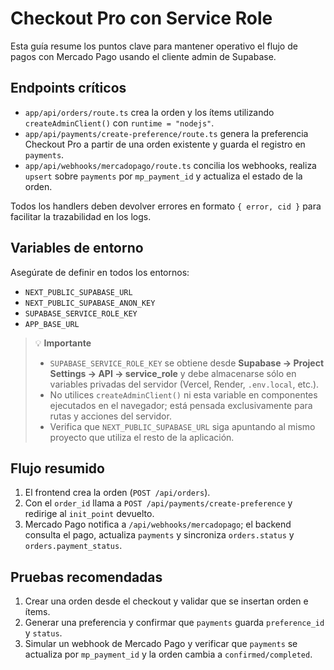 # Checkout Pro con Service Role

Esta guía resume los puntos clave para mantener operativo el flujo de pagos con Mercado Pago usando el cliente admin de Supabase.

## Endpoints críticos

- `app/api/orders/route.ts` crea la orden y los ítems utilizando `createAdminClient()` con `runtime = "nodejs"`.
- `app/api/payments/create-preference/route.ts` genera la preferencia Checkout Pro a partir de una orden existente y guarda el registro en `payments`.
- `app/api/webhooks/mercadopago/route.ts` concilia los webhooks, realiza `upsert` sobre `payments` por `mp_payment_id` y actualiza el estado de la orden.

Todos los handlers deben devolver errores en formato `{ error, cid }` para facilitar la trazabilidad en los logs.

## Variables de entorno

Asegúrate de definir en todos los entornos:

- `NEXT_PUBLIC_SUPABASE_URL`
- `NEXT_PUBLIC_SUPABASE_ANON_KEY`
- `SUPABASE_SERVICE_ROLE_KEY`
- `APP_BASE_URL`

> 💡 **Importante**
>
> - `SUPABASE_SERVICE_ROLE_KEY` se obtiene desde **Supabase → Project Settings → API → service_role** y debe almacenarse sólo en variables privadas del servidor (Vercel, Render, `.env.local`, etc.).
> - No utilices `createAdminClient()` ni esta variable en componentes ejecutados en el navegador; está pensada exclusivamente para rutas y acciones del servidor.
> - Verifica que `NEXT_PUBLIC_SUPABASE_URL` siga apuntando al mismo proyecto que utiliza el resto de la aplicación.

## Flujo resumido

1. El frontend crea la orden (`POST /api/orders`).
2. Con el `order_id` llama a `POST /api/payments/create-preference` y redirige al `init_point` devuelto.
3. Mercado Pago notifica a `/api/webhooks/mercadopago`; el backend consulta el pago, actualiza `payments` y sincroniza `orders.status` y `orders.payment_status`.

## Pruebas recomendadas

1. Crear una orden desde el checkout y validar que se insertan orden e ítems.
2. Generar una preferencia y confirmar que `payments` guarda `preference_id` y `status`.
3. Simular un webhook de Mercado Pago y verificar que `payments` se actualiza por `mp_payment_id` y la orden cambia a `confirmed/completed`.
